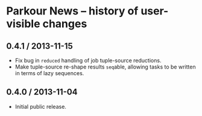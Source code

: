# Parkour News – history of user-visible changes

## 0.4.1 / 2013-11-15

- Fix bug in `reduced` handling of job tuple-source reductions.
- Make tuple-source re-shape results `seq`able, allowing tasks to be written in
  terms of lazy sequences.

## 0.4.0 / 2013-11-04

- Initial public release.
